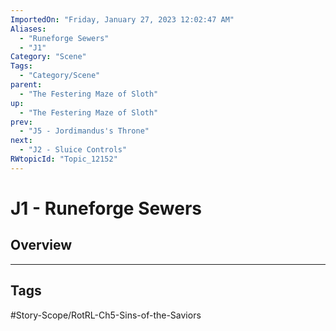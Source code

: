 ```yaml
---
ImportedOn: "Friday, January 27, 2023 12:02:47 AM"
Aliases:
  - "Runeforge Sewers"
  - "J1"
Category: "Scene"
Tags:
  - "Category/Scene"
parent:
  - "The Festering Maze of Sloth"
up:
  - "The Festering Maze of Sloth"
prev:
  - "J5 - Jordimandus's Throne"
next:
  - "J2 - Sluice Controls"
RWtopicId: "Topic_12152"
---
```

# J1 - Runeforge Sewers
## Overview

---
## Tags
#Story-Scope/RotRL-Ch5-Sins-of-the-Saviors

